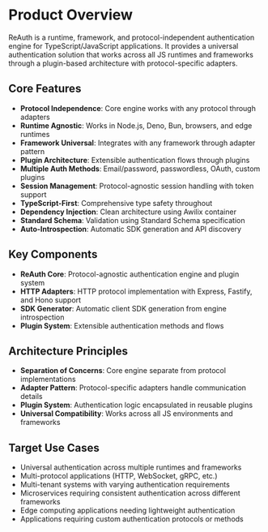 # Product Overview

ReAuth is a runtime, framework, and protocol-independent authentication engine for TypeScript/JavaScript applications. It provides a universal authentication solution that works across all JS runtimes and frameworks through a plugin-based architecture with protocol-specific adapters.

## Core Features

- **Protocol Independence**: Core engine works with any protocol through adapters
- **Runtime Agnostic**: Works in Node.js, Deno, Bun, browsers, and edge runtimes
- **Framework Universal**: Integrates with any framework through adapter pattern
- **Plugin Architecture**: Extensible authentication flows through plugins
- **Multiple Auth Methods**: Email/password, passwordless, OAuth, custom plugins
- **Session Management**: Protocol-agnostic session handling with token support
- **TypeScript-First**: Comprehensive type safety throughout
- **Dependency Injection**: Clean architecture using Awilix container
- **Standard Schema**: Validation using Standard Schema specification
- **Auto-Introspection**: Automatic SDK generation and API discovery

## Key Components

- **ReAuth Core**: Protocol-agnostic authentication engine and plugin system
- **HTTP Adapters**: HTTP protocol implementation with Express, Fastify, and Hono support
- **SDK Generator**: Automatic client SDK generation from engine introspection
- **Plugin System**: Extensible authentication methods and flows

## Architecture Principles

- **Separation of Concerns**: Core engine separate from protocol implementations
- **Adapter Pattern**: Protocol-specific adapters handle communication details
- **Plugin System**: Authentication logic encapsulated in reusable plugins
- **Universal Compatibility**: Works across all JS environments and frameworks

## Target Use Cases

- Universal authentication across multiple runtimes and frameworks
- Multi-protocol applications (HTTP, WebSocket, gRPC, etc.)
- Multi-tenant systems with varying authentication requirements
- Microservices requiring consistent authentication across different frameworks
- Edge computing applications needing lightweight authentication
- Applications requiring custom authentication protocols or methods
